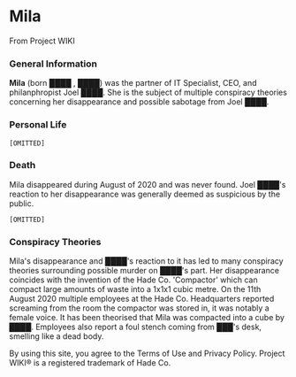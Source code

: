 # Mila
From Project WIKI
### General Information
**Mila** (born ████ , ████) was the partner of IT Specialist, CEO, and philanphropist Joel ████. She is the subject
of multiple conspiracy theories concerning her disappearance and possible sabotage from Joel ████.

### Personal Life
`[OMITTED]`

### Death
Mila disappeared during August of 2020 and was never found. Joel ████'s reaction to her disappearance was generally deemed as suspicious by the public. 

`[OMITTED]`

### Conspiracy Theories
Mila's disappearance and ████'s reaction to it has led to many conspiracy theories surrounding possible murder on ████'s part. Her disappearance coincides with the invention of the Hade Co. 'Compactor' which can compact large amounts of waste into a 1x1x1 cubic metre. On the 11th August 2020 multiple employees at the Hade Co. Headquarters reported screaming from the room the compactor was stored in, it was notably a female voice. It has been theorised that Mila was compacted into a cube by ████. Employees also report a foul stench coming from ███'s desk, smelling like a dead body.

By using this site, you agree to the Terms of Use and Privacy Policy. Project WIKI® is a registered trademark of Hade Co.
